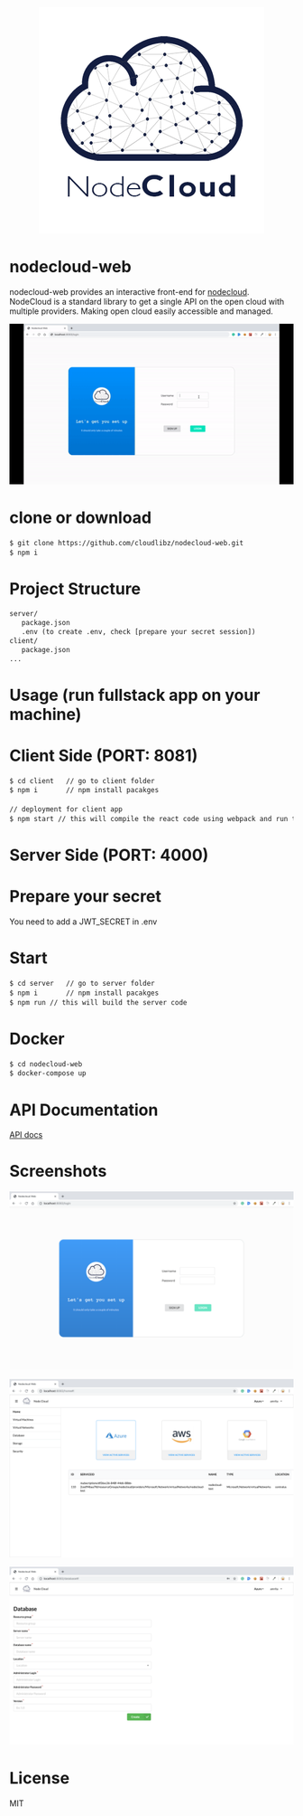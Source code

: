<p align="center">
  <img src="client/src/media/nodecloudlogo.png">
</p>

# nodecloud-web

nodecloud-web provides an interactive front-end for [nodecloud](https://github.com/cloudlibz/nodecloud). NodeCloud is a standard library to get a single API on the open cloud with multiple providers.
Making open cloud easily accessible and managed.

![screenshot](screenshots/screenrecord.gif)

# clone or download

```sh
$ git clone https://github.com/cloudlibz/nodecloud-web.git
$ npm i
```

# Project Structure

```
server/
   package.json
   .env (to create .env, check [prepare your secret session])
client/
   package.json
...
```

# Usage (run fullstack app on your machine)

# Client Side (PORT: 8081)

```sh
$ cd client   // go to client folder
$ npm i       // npm install pacakges

// deployment for client app
$ npm start // this will compile the react code using webpack and run them at port 8081 by default
```

# Server Side (PORT: 4000)

# Prepare your secret

You need to add a JWT_SECRET in .env

# Start

```sh
$ cd server   // go to server folder
$ npm i       // npm install pacakges
$ npm run // this will build the server code
```

# Docker

```sh
$ cd nodecloud-web
$ docker-compose up
```

# API Documentation

[API docs](https://app.swaggerhub.com/apis/amrita019/nodecloud-web/1.0.0)

# Screenshots

<p align="center">
  <img src="screenshots/Screenshot_Login.png">
</p>
<p align="center">
  <img src="screenshots/Screenshot_Dashboard.png">
</p>
<p align="center">
  <img src="screenshots/Screenshot_Create.png">
</p>

# License

MIT
